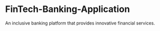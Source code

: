 # FinTech-Banking-Application
An inclusive banking platform that provides innovative financial services.
